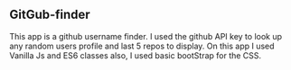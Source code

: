 ## GitGub-finder
This app is a github username finder. I used the github API key to look up any random users profile and last 5 repos to display.
On this app I used Vanilla Js and ES6 classes also, I used basic bootStrap for the CSS. 

